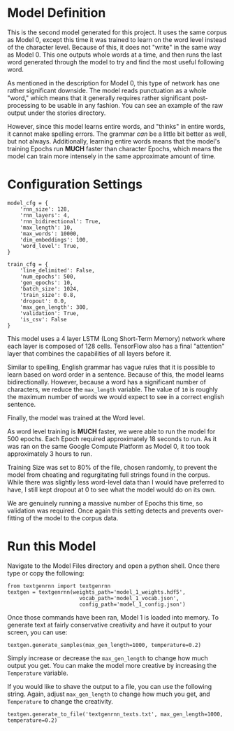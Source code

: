 # Model Definition
This is the second model generated for this project. It uses the same corpus
as Model 0, except this time it was trained to learn on the word level instead
of the character level. Because of this, it does not "write" in the same way
as Model 0. This one outputs whole words at a time, and then runs the last
word generated through the model to try and find the most useful following word.

As mentioned in the description for Model 0, this type of network has one rather
significant downside. The model reads punctuation as a whole "word," which means
that it generally requires rather significant post-processing to be usable in
any fashion. You can see an example of the raw output under the stories
directory.

However, since this model learns entire words, and "thinks" in entire words, it
cannot make spelling errors. The grammar _can_ be a little bit better as well,
but not always. Additionally, learning entire words means that the model's
training Epochs run __MUCH__ faster than character Epochs, which means the model
can train more intensely in the same approximate amount of time.

# Configuration Settings
```
model_cfg = {
    'rnn_size': 128,
    'rnn_layers': 4,
    'rnn_bidirectional': True,
    'max_length': 10,
    'max_words': 10000,
    'dim_embeddings': 100,
    'word_level': True,
}

train_cfg = {
    'line_delimited': False,
    'num_epochs': 500,
    'gen_epochs': 10,
    'batch_size': 1024,
    'train_size': 0.8,
    'dropout': 0.0,
    'max_gen_length': 300,
    'validation': True,
    'is_csv': False
}
```

This model uses a 4 layer LSTM (Long Short-Term Memory) network where each
layer is composed of 128 cells. TensorFlow also has a final "attention" layer
that combines the capabilities of all layers before it.

Similar to spelling, English grammar has vague rules that it is possible to
learn based on word order in a sentence. Because of this, the model learns
bidirectionally. However, because a word has a significant number of characters,
we reduce the `max_length` variable. The value of `10` is roughly the maximum
number of words we would expect to see in a correct english sentence.

Finally, the model was trained at the Word level.

As word level training is __MUCH__ faster, we were able to run the model for
500 epochs. Each Epoch required approximately 18 seconds to run. As it was ran
on the same Google Compute Platform as Model 0, it too took approximately 3
hours to run.

Training Size was set to 80% of the file, chosen randomly, to prevent the model
from cheating and regurgitating full strings found in the corpus. While there
was slightly less word-level data than I would have preferred to have, I still
kept dropout at 0 to see what the model would do on its own.

We are genuinely running a massive number of Epochs this time, so validation
was required. Once again this setting detects and prevents over-fitting of the
model to the corpus data.

# Run this Model
Navigate to the Model Files directory and open a python shell. Once there type
or copy the following:

```
from textgenrnn import textgenrnn
textgen = textgenrnn(weights_path='model_1_weights.hdf5',
                       vocab_path='model_1_vocab.json',
                       config_path='model_1_config.json')
```

Once those commands have been ran, Model 1 is loaded into memory. To generate
text at fairly conservative creativity and have it output to your screen, you
can use:

```
textgen.generate_samples(max_gen_length=1000, temperature=0.2)
```

Simply increase or decrease the `max_gen_length` to change how much output you
get. You can make the model more creative by increasing the `Temperature`
variable.

If you would like to shave the output to a file, you can use the following
string. Again, adjust `max_gen_length` to change how much you get, and
`Temperature` to change the creativity.

```
textgen.generate_to_file('textgenrnn_texts.txt', max_gen_length=1000, temperature=0.2)
```
